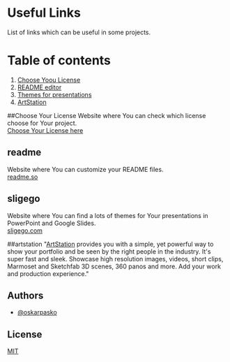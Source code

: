 # Useful Links

List of links which can be useful in some projects.

# Table of contents
1. [Choose Yoou License](#Choose-Your-License)
2. [README editor](#readme)
3. [Themes for presentations](#sligego)
4. [ArtStation](#artstation)



##Choose Your License
Website where You can check which license choose for Your project.<br />
[Choose Your License here](https://ufal.github.io/public-license-selector/)

## readme
Website where You can customize your README files.<br />
[readme.so](https://readme.so)

## sligego
Website where You can find a lots of themes for Your presentations in PowerPoint and Google Slides.<br />
[sligego.com](https://slidesgo.com)

##artstation
"[ArtStation](https://www.artstation.com/?sort_by=trending&dimension=3d) provides you with a simple, yet powerful way to show your portfolio and be seen by the right people in the industry. It's super fast and sleek. Showcase high resolution images, videos, short clips, Marmoset and Sketchfab 3D scenes, 360 panos and more. Add your work and production experience."



## Authors

- [@oskarpasko](https://www.github.com/oskarpasko)



## License

[MIT](https://choosealicense.com/licenses/mit/)
